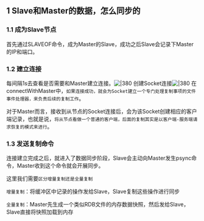 
## 1 Slave和Master的数据，怎么同步的

### 1.1 成为Slave节点

首先通过SLAVEOF命令，成为Master的Slave，成功之后Slave会记录下Master的IP和端口。

### 1.2 建立连接

每间隔1s去查看是否需要和Master建立连接。![|380](https://my-obsidian-image.oss-cn-guangzhou.aliyuncs.com/2024/04/6529cd8e2ed9d09ab68db63be3e4d564.png)
创建Socket连接![|380](https://my-obsidian-image.oss-cn-guangzhou.aliyuncs.com/2024/04/bb7d2759797a319be2dda16c1f9c0988.png)
在connectWithMaster中，`如果连接成功，就会为Socket建立一个专门处理复制事项的文件事件处理器，来负责后续的复制工作`。

对于Master而言，接收到从节点的Socket连接后，会为该Socket创建相应的客户端记录，也就是说，`将从节点看做一个普通的客户端，后面的复制其实是以客户端-服务端请求恢复的模式来进行`。

### 1.3 发送复制命令

连接建立完成之后，就进入了数据同步阶段，Slave会主动向Master发生psync命令，Master收到这个命令就会开展同步。

这里我们需要`区分增量复制还是全量复制`

`增量复制`：将缓冲区中记录的操作发给Slave，Slave复制这些操作进行同步

`全量复制`：Master先生成一个类似RDB文件的内存数据快照，然后发给Slave，Slave直接将快照加载到内存